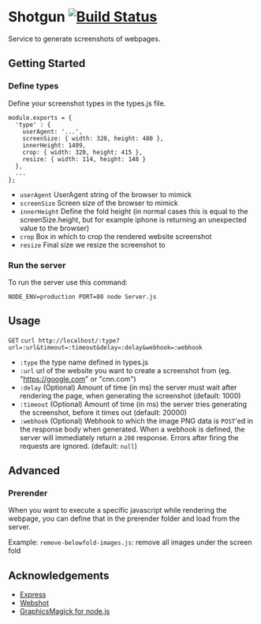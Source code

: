 Shotgun [![Build Status](https://travis-ci.org/Woorank/shotgun.png?branch=master)](https://travis-ci.org/Woorank/shotgun)
=======

Service to generate screenshots of webpages.

## Getting Started

### Define types 
Define your screenshot types in the types.js file.
```node
module.exports = {
  'type' : {
    userAgent: '...',
    screenSize: { width: 320, height: 480 },
    innerHeight: 1409,
    crop: { width: 320, height: 415 },
    resize: { width: 114, height: 148 }
  },
  ...
};
```
* `userAgent` UserAgent string of the browser to mimick
* `screenSize` Screen size of the browser to mimick
* `innerHeight` Define the fold height (in normal cases this is equal to the screenSize.height, but for example iphone is returning an unexpected value to the browser)
* `crop` Box in which to crop the rendered website screenshot
* `resize` Final size we resize the screenshot to

### Run the server 
To run the server use this command:

`NODE_ENV=production PORT=80 node Server.js`

## Usage

`GET` `curl http://localhost/:type?url=:url&timeout=:timeout&delay=:delay&webhook=:webhook`

* `:type` the type name defined in types.js
* `:url` url of the website you want to create a screenshot from (eg. "https://google.com" or "cnn.com")
* `:delay` (Optional) Amount of time (in ms) the server must wait after rendering the page, when generating the screenshot (default: 1000)
* `:timeout` (Optional) Amount of time (in ms) the server tries generating the screenshot, before it times out (default: 20000)
* `:webhook` (Optional) Webhook to which the image PNG data is `POST`'ed in the response body when generated. When a webhook is defined, the server will immediately return a `200` response. Errors after firing the requests are ignored. (default: `null`)

## Advanced

### Prerender

When you want to execute a specific javascript while rendering the webpage, you can define that in the prerender folder and load from the server.

Example:
`remove-belowfold-images.js`: remove all images under the screen fold

## Acknowledgements

* [Express](http://expressjs.com/)
* [Webshot](https://github.com/brenden/node-webshot)
* [GraphicsMagick for node.js](http://aheckmann.github.io/gm/)
